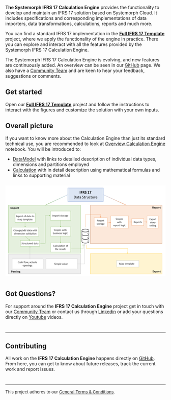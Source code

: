 <!---
This project contains the specification, documentation and implementation of the functionality required to develop IFRS 17 professional. It provides default implementations of key concerns of the IFRS 17 requirements, such as the business logic, data importers, reports, etc... A practical example of the Systemorph IFRS 17 Calculation Engine and starting point for your IFRS 17 reporting is our Full IFRS 17 Template project, where you have an end-to-end working solution template. 
--->

**The Systemorph IFRS 17 Calculation Engine** provides the functionality to develop and maintain an IFRS 17 solution based on Systemorph Cloud. It includes specifications and corresponding implementations of data importers, data transformations, calculations, reports and much more.

You can find a standard IFRS 17 implementation in the [**Full IFRS 17 Template**](https://portal.systemorph.cloud/project/full-ifrs-17-template/env/v1.0.0) project, where we apply the functionality of the engine in practice. There you can explore and interact with all the features provided by the Systemorph IFRS 17 Calculation Engine.

The Systemorph IFRS 17 Calculation Engine is evolving, and new features are continuously added. An overview can be seen in our [GitHub](https://github.com/Systemorph/IFRS17CalculationEngine) page. We also have a [Community Team](https://systemorph.cloud/community) and are keen to hear your feedback, suggestions or comments.

## Get started

Open our [**Full IFRS 17 Template**](https://portal.systemorph.cloud/project/full-ifrs-17-template/env/v1.0.0) project and follow the instructions to interact with the figures and customize the solution with your own inputs. 

## Overall picture

If you want to know more about the Calculation Engine than just its standard technical use, you are recommended to look at [Overview Calculation Engine](./OverviewCalculationEngine) notebook. 
You will be introduced to:
- [DataModel](./DataModel/DataStructure) with links to detailed description of individual data types, dimensions and partitions employed
- [Calculation](./Import/ImportScopeCalculation) with in detail description using mathematical formulas and links to supporting material

<p style="margin-top: 24px; margin-bottom: 40px">
    <img width="900" src="./Images/BigPicture.png" alt="IFRS 17 Solution Overview">
</p> 

## Got Questions?

For support around the **IFRS 17 Calculation Engine** project get in touch with our [Community Team](https://systemorph.cloud/community) or contact us through [Linkedin](https://www.linkedin.com/company/systemorph) or add your questions directly on [Youtube](https://www.youtube.com/@systemorph) videos.

<hr style="border-bottom: 0; border-top: 1px solid rgba(0,0,0,0.15); height: 0; margin-top: 40px;" />

## Contributing

All work on the **IFRS 17 Calculation Engine** happens directly on [GitHub](https://github.com/Systemorph/IFRS17CalculationEngine). From here, you can get to know about future releases, track the current work and report issues. 

<hr style="border-bottom: 0; border-top: 1px solid rgba(0,0,0,0.15); height: 0; margin-top: 40px;" />

<div style="font-size: 13px">

This project adheres to our [General Terms & Conditions](https://systemorph.cloud/general-terms-and-conditions/).

</div>